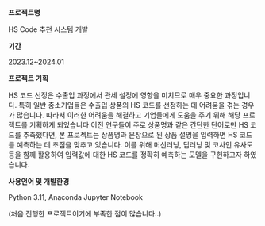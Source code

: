 **프로젝트명**

HS Code 추천 시스템 개발

**기간** 

2023.12~2024.01

**프로젝트 기획**

HS 코드 선정은 수출입 과정에서 관세 설정에 영향을 미치므로 매우 중요한 과정입니다. 특히 일반 중소기업들은 수출입 상품의 HS 코드를 선정하는 데 어려움을 겪는 경우가 많습니다.
따라서 이러한 어려움을 해결하고 기업들에게 도움을 주기 위해 해당 프로젝트를 기획하게 되었습니다
이전 연구들이 주로 상품명과 같은 간단한 단어로만 HS 코드를 추측했다면, 본 프로젝트는 상품명과 문장으로 된 상품 설명을 입력하면 HS 코드를 예측하는 데 초점을 맞추고 있습니다.
이를 위해 머신러닝, 딥러닝 및 코사인 유사도 등을 함께 활용하여 입력값에 대한 HS 코드를 정확히 예측하는 모델을 구현하고자 하였습니다.

**사용언어 및 개발환경**

Python 3.11, Anaconda Jupyter Notebook

(처음 진행한 프로젝트이기에 부족한 점이 많습니다..)
